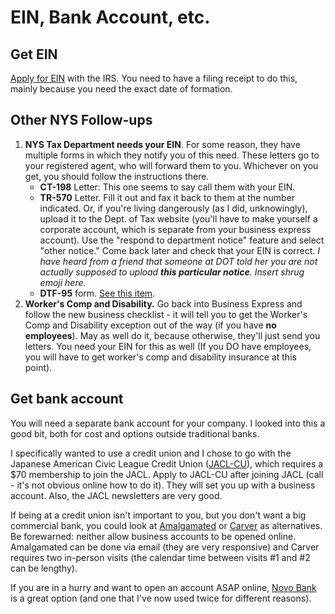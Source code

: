 # EIN, Bank Account, etc.

## Get EIN

[Apply for EIN](https://irs-ein-forms-gov.com/limited-liability-company-v2/) with the IRS. You need to have a filing receipt to do this, mainly because you need the exact date of formation.

## Other NYS Follow-ups

1. **NYS Tax Department needs your EIN**. For some reason, they have multiple forms in which they notify you of this need. These letters go to your registered agent, who will forward them to you. Whichever on you get, you should follow the instructions there.&#x20;
   * **CT-198** Letter: This one seems to say call them with your EIN.&#x20;
   * **TR-570** Letter. Fill it out and fax it back to them at the number indicated. Or, if you're living dangerously (as I did, unknowingly), upload it to the Dept. of Tax website (you'll have to make yourself a corporate account, which is separate from your business express account). Use the "respond to department notice" feature and select "other notice." Come back later and check that your EIN is correct. _I have heard from a friend that someone at DOT told her you are not actually supposed to upload **this particular notice**. Insert shrug emoji here._
   * **DTF-95** form. [See this item](https://tax.custhelp.com/app/answers/detail/a\_id/1055/kw/tr-570%20instructions/related/1).
2. **Worker's Comp and Disability.** Go back into Business Express and follow the new business checklist - it will tell you to get the Worker's Comp and Disability exception out of the way (if you have **no employees**). May as well do it, because otherwise, they'll just send you letters. You need your EIN for this as well (If you DO have employees, you will have to get worker's comp and disability insurance at this point).

## Get bank account

You will need a separate bank account for your company. I looked into this a good bit, both for cost and options outside traditional banks.

I specifically wanted to use a credit union and I chose to go with the Japanese American Civic League Credit Union ([JACL-CU](https://www.jaclcu.com)), which requires a $70 membership to join the JACL. Apply to JACL-CU after joining JACL (call - it's not obvious online how to do it). They will set you up with a business account. Also, the JACL newsletters are very good.

If being at a credit union isn't important to you, but you don't want a big commercial bank, you could look at [Amalgamated](https://www.amalgamatedbank.com/small-business-checking) or [Carver](https://www.carverbank.com/business-solutions/services) as alternatives. Be forewarned: neither allow business accounts to be opened online. Amalgamated can be done via email (they are very responsive) and Carver requires two in-person visits (the calendar time between visits #1 and #2 can be lengthy).

If you are in a hurry and want to open an account ASAP online, [Novo Bank](https://www.banknovo.com) is a great option (and one that I've now used twice for different reasons).

